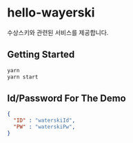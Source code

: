 # hello-wayerski

수상스키와 관련된 서비스를 제공합니다. 

## Getting Started

``` bash
yarn
yarn start
```

## Id/Password For The Demo
```JSON
{ 
  "ID" : "waterskiId",
  "PW" : "waterskiPw",
}
```
